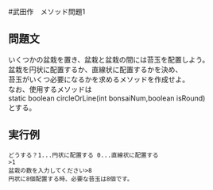 #武田作　メソッド問題1

## 問題文

いくつかの盆栽を置き、盆栽と盆栽の間には苔玉を配置しよう。  
盆栽を円状に配置するか、直線状に配置するかを決め、  
苔玉がいくつ必要になるかを求めるメソッドを作成せよ。  
なお、使用するメソッドは  
static boolean circleOrLine(int bonsaiNum,boolean isRound)  
とする。

## 実行例

```
どうする？1...円状に配置する 0...直線状に配置する
>1
盆栽の数を入力してください>8
円状に8個配置する時、必要な苔玉は8個です。
```

